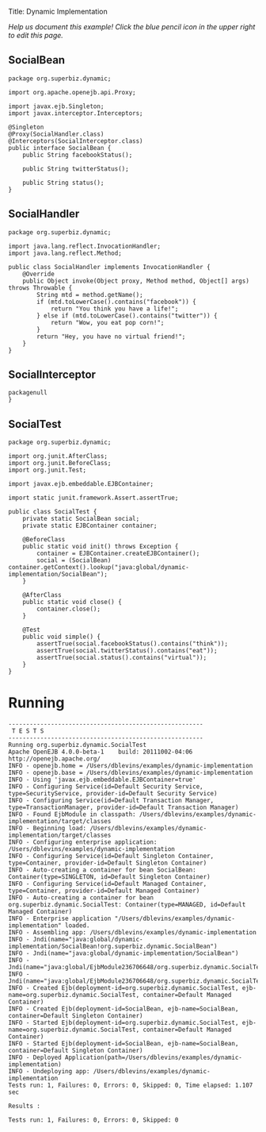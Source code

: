 Title: Dynamic Implementation

*Help us document this example! Click the blue pencil icon in the upper right to edit this page.*

## SocialBean

    package org.superbiz.dynamic;
    
    import org.apache.openejb.api.Proxy;
    
    import javax.ejb.Singleton;
    import javax.interceptor.Interceptors;
    
    @Singleton
    @Proxy(SocialHandler.class)
    @Interceptors(SocialInterceptor.class)
    public interface SocialBean {
        public String facebookStatus();
    
        public String twitterStatus();
    
        public String status();
    }

## SocialHandler

    package org.superbiz.dynamic;
    
    import java.lang.reflect.InvocationHandler;
    import java.lang.reflect.Method;
    
    public class SocialHandler implements InvocationHandler {
        @Override
        public Object invoke(Object proxy, Method method, Object[] args) throws Throwable {
            String mtd = method.getName();
            if (mtd.toLowerCase().contains("facebook")) {
                return "You think you have a life!";
            } else if (mtd.toLowerCase().contains("twitter")) {
                return "Wow, you eat pop corn!";
            }
            return "Hey, you have no virtual friend!";
        }
    }

## SocialInterceptor

    packagenull
    }

## SocialTest

    package org.superbiz.dynamic;
    
    import org.junit.AfterClass;
    import org.junit.BeforeClass;
    import org.junit.Test;
    
    import javax.ejb.embeddable.EJBContainer;
    
    import static junit.framework.Assert.assertTrue;
    
    public class SocialTest {
        private static SocialBean social;
        private static EJBContainer container;
    
        @BeforeClass
        public static void init() throws Exception {
            container = EJBContainer.createEJBContainer();
            social = (SocialBean) container.getContext().lookup("java:global/dynamic-implementation/SocialBean");
        }
    
        @AfterClass
        public static void close() {
            container.close();
        }
    
        @Test
        public void simple() {
            assertTrue(social.facebookStatus().contains("think"));
            assertTrue(social.twitterStatus().contains("eat"));
            assertTrue(social.status().contains("virtual"));
        }
    }

# Running

    
    -------------------------------------------------------
     T E S T S
    -------------------------------------------------------
    Running org.superbiz.dynamic.SocialTest
    Apache OpenEJB 4.0.0-beta-1    build: 20111002-04:06
    http://openejb.apache.org/
    INFO - openejb.home = /Users/dblevins/examples/dynamic-implementation
    INFO - openejb.base = /Users/dblevins/examples/dynamic-implementation
    INFO - Using 'javax.ejb.embeddable.EJBContainer=true'
    INFO - Configuring Service(id=Default Security Service, type=SecurityService, provider-id=Default Security Service)
    INFO - Configuring Service(id=Default Transaction Manager, type=TransactionManager, provider-id=Default Transaction Manager)
    INFO - Found EjbModule in classpath: /Users/dblevins/examples/dynamic-implementation/target/classes
    INFO - Beginning load: /Users/dblevins/examples/dynamic-implementation/target/classes
    INFO - Configuring enterprise application: /Users/dblevins/examples/dynamic-implementation
    INFO - Configuring Service(id=Default Singleton Container, type=Container, provider-id=Default Singleton Container)
    INFO - Auto-creating a container for bean SocialBean: Container(type=SINGLETON, id=Default Singleton Container)
    INFO - Configuring Service(id=Default Managed Container, type=Container, provider-id=Default Managed Container)
    INFO - Auto-creating a container for bean org.superbiz.dynamic.SocialTest: Container(type=MANAGED, id=Default Managed Container)
    INFO - Enterprise application "/Users/dblevins/examples/dynamic-implementation" loaded.
    INFO - Assembling app: /Users/dblevins/examples/dynamic-implementation
    INFO - Jndi(name="java:global/dynamic-implementation/SocialBean!org.superbiz.dynamic.SocialBean")
    INFO - Jndi(name="java:global/dynamic-implementation/SocialBean")
    INFO - Jndi(name="java:global/EjbModule236706648/org.superbiz.dynamic.SocialTest!org.superbiz.dynamic.SocialTest")
    INFO - Jndi(name="java:global/EjbModule236706648/org.superbiz.dynamic.SocialTest")
    INFO - Created Ejb(deployment-id=org.superbiz.dynamic.SocialTest, ejb-name=org.superbiz.dynamic.SocialTest, container=Default Managed Container)
    INFO - Created Ejb(deployment-id=SocialBean, ejb-name=SocialBean, container=Default Singleton Container)
    INFO - Started Ejb(deployment-id=org.superbiz.dynamic.SocialTest, ejb-name=org.superbiz.dynamic.SocialTest, container=Default Managed Container)
    INFO - Started Ejb(deployment-id=SocialBean, ejb-name=SocialBean, container=Default Singleton Container)
    INFO - Deployed Application(path=/Users/dblevins/examples/dynamic-implementation)
    INFO - Undeploying app: /Users/dblevins/examples/dynamic-implementation
    Tests run: 1, Failures: 0, Errors: 0, Skipped: 0, Time elapsed: 1.107 sec
    
    Results :
    
    Tests run: 1, Failures: 0, Errors: 0, Skipped: 0
    
